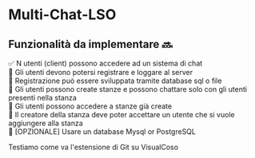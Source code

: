 # Multi-Chat-LSO

## Funzionalità da implementare :soon:

:white_check_mark: N utenti (client) possono accedere ad un sistema di chat <br />
:black_square_button:	Gli utenti devono potersi registrare e loggare al server <br />
:black_square_button:	Registrazione può essere sviluppata tramite database sql o file <br />
:black_square_button:	Gli utenti possono create stanze e possono chattare solo con gli utenti presenti nella stanza <br />
:black_square_button:	Gli utenti possono accedere a stanze già create <br />
:black_square_button:	Il creatore della stanza deve poter accettare un utente che si vuole aggiungere alla stanza <br />
:black_square_button:	[OPZIONALE] Usare un database Mysql or PostgreSQL <br />

Testiamo come va l'estensione di Git su VisualCoso